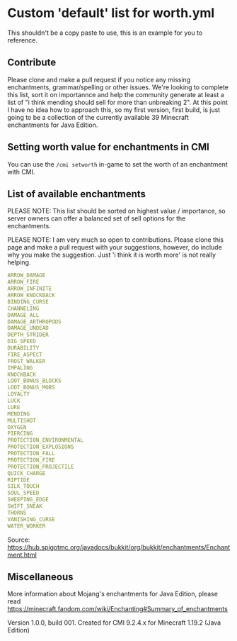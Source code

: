 # Custom 'default' list for worth.yml

This shouldn't be a copy paste to use, this is an example for you to reference.

## Contribute

Please clone and make a pull request if you notice any missing enchantments, grammar/spelling or other issues. 
We're looking to complete this list, sort it on importannce and help the community generate at least a list of "i think mending should sell for more than unbreaking 2". 
At this point I have no idea how to approach this, so my first version, first build, is just going to be a collection of the currently available 39 Minecraft enchantments for Java Edition.

## Setting worth value for enchantments in CMI

You can use the `/cmi setworth` in-game to set the worth of an enchantment with CMI.

## List of available enchantments

PLEASE NOTE: This list should be sorted on highest value / importance, so server owners can offer a balanced set of sell options for the enchantments.

PLEASE NOTE: I am very much so open to contributions. Please clone this page and make a pull request with your suggestions, however, do include why you make the suggestion. Just 'i think it is worth more' is not really helping.

```yaml
ARROW_DAMAGE
ARROW_FIRE
ARROW_INFINITE
ARROW_KNOCKBACK
BINDING_CURSE
CHANNELING
DAMAGE_ALL
DAMAGE_ARTHROPODS
DAMAGE_UNDEAD
DEPTH_STRIDER
DIG_SPEED
DURABILITY
FIRE_ASPECT
FROST_WALKER
IMPALING
KNOCKBACK
LOOT_BONUS_BLOCKS
LOOT_BONUS_MOBS
LOYALTY
LUCK
LURE
MENDING
MULTISHOT
OXYGEN
PIERCING
PROTECTION_ENVIRONMENTAL
PROTECTION_EXPLOSIONS
PROTECTION_FALL
PROTECTION_FIRE
PROTECTION_PROJECTILE
QUICK_CHARGE
RIPTIDE
SILK_TOUCH
SOUL_SPEED
SWEEPING_EDGE
SWIFT_SNEAK
THORNS
VANISHING_CURSE
WATER_WORKER
```
Source: https://hub.spigotmc.org/javadocs/bukkit/org/bukkit/enchantments/Enchantment.html

## Miscellaneous

More information about Mojang's enchantments for Java Edition, please read https://minecraft.fandom.com/wiki/Enchanting#Summary_of_enchantments

Version 1.0.0, build 001. Created for CMI 9.2.4.x for Minecraft 1.19.2 (Java Edition)
